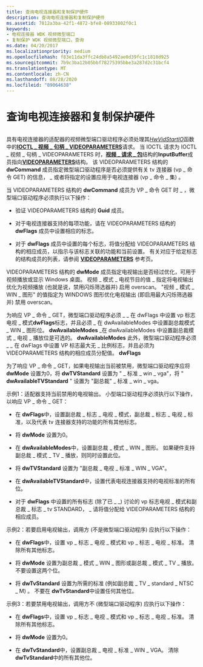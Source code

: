 ```yaml
---
title: 查询电视连接器和复制保护硬件
description: 查询电视连接器和复制保护硬件
ms.assetid: 7812a3ba-42f1-4872-bfe8-08933802f0c1
keywords:
- 电视连接器 WDK 视频微型端口
- 复制保护 WDK 视频微型端口，查询
ms.date: 04/20/2017
ms.localizationpriority: medium
ms.openlocfilehash: f83e11da3ffc24db8a5492ae0d39fc1c1818d925
ms.sourcegitcommit: 7b9c3ba12b05bbf78275395bbe3a287d2c31bcf4
ms.translationtype: MT
ms.contentlocale: zh-CN
ms.lasthandoff: 08/28/2020
ms.locfileid: "89064638"
---
```

# <a name="querying-tv-connector-and-copy-protection-hardware"></a>查询电视连接器和复制保护硬件


## <span id="ddk_querying_tv_connector_and_copy_protection_hardware_gg"></span><span id="DDK_QUERYING_TV_CONNECTOR_AND_COPY_PROTECTION_HARDWARE_GG"></span>


具有电视连接器的适配器的视频微型端口驱动程序必须处理其[*HwVidStartIO*](/windows-hardware/drivers/ddi/video/nc-video-pvideo_hw_start_io)函数中的[**IOCTL \_ 视频 \_ 句柄 \_ VIDEOPARAMETERS**](/windows-hardware/drivers/ddi/ntddvdeo/ni-ntddvdeo-ioctl_video_handle_videoparameters)请求。 当 IOCTL 请求为 IOCTL \_ 视频 \_ 句柄 \_ VIDEOPARAMETERS 时，[**视频 \_ 请求 \_ 包**](/windows-hardware/drivers/ddi/video/ns-video-_video_request_packet)结构的**InputBuffer**成员指向[**VIDEOPARAMETERS**](/windows/desktop/api/tvout/ns-tvout-_videoparameters)结构。 该 VIDEOPARAMETERS 结构的 **dwCommand** 成员指定微型端口驱动程序是否必须提供有关 tv 连接器 (vp \_ 命令 GET) 的信息， \_ 或者将指定的设置应用于电视连接器 (vp \_ 命令 \_ 集) 。

当 VIDEOPARAMETERS 结构的 **dwCommand** 成员为 VP \_ 命令 GET 时 \_ ，微型端口驱动程序必须执行以下操作：

-   验证 VIDEOPARAMETERS 结构的 **Guid** 成员。

-   对于电视连接器支持的每项功能，请在 VIDEOPARAMETERS 结构的 **dwFlags** 成员中设置相应的标志。

-   对于 **dwFlags** 成员中设置的每个标志，将值分配给 VIDEOPARAMETERS 结构的相应成员，以指示与该标志关联的功能和当前设置。 有关对应于给定标志的结构成员的列表，请参阅 [**VIDEOPARAMETERS**](/windows/desktop/api/tvout/ns-tvout-_videoparameters) 参考页。

VIDEOPARAMETERS 结构的 **dwMode** 成员指定电视输出是否经过优化，可用于视频播放或显示 Windows 桌面。 视频 \_ 模式 \_ 电视节目的值 \_ 指定将电视输出优化为视频播放 (也就是说，禁用闪烁筛选器并) 启用 overscan。 "视频 \_ 模式 \_ WIN \_ 图形" 的值指定为 WINDOWS 图形优化电视输出 (即启用最大闪烁筛选器并) 禁用 overscan。

为响应 VP \_ 命令 \_ GET，微型端口驱动程序必须 \_ \_ 在 dwFlags 中设置 vp 标志电视 \_ 模式**dwFlags**标志，并且必须 \_ 在 dwAvailableModes 中设置副总裁模式 \_ WIN \_ 图形位。 **dwAvailableModes** \_在 dwAvailableModes 中设置副总裁模式 \_ 电视 \_ 播放位是可选的。 **dwAvailableModes** 此外，微型端口驱动程序必须 \_ \_ 在 dwFlags 中设置 VP 标志最大无 \_ 比例标志，并且必须为 VIDEOPARAMETERS 结构的相应成员分配值。 **dwFlags**

为了响应 VP \_ 命令 \_ GET，如果电视输出当前被禁用，微型端口驱动程序应将 **dwMode** 设置为0，将 **dwTVStandard** 设置为 " \_ 标准 \_ win \_ vga"，将 " **dwAvailableTVStandard** " 设置为 "副总裁" \_ 标准 \_ win \_ vga。

示例1：适配器支持当前禁用的电视输出。 小型端口驱动程序必须执行以下操作，以响应 VP \_ 命令 \_ GET：

-   在 **dwFlags**中，设置副总裁 \_ 标志 \_ 电视 \_ 模式，副总裁 \_ 标志 \_ 电视 \_ 标准，以及代表 tv 连接器支持的功能的所有其他标志。

-   将 **dwMode** 设置为0。

-   在 **dwAvailableModes**中，设置副总裁 \_ 模式 \_ WIN \_ 图形。 如果硬件支持副总裁 \_ 模式 \_ TV \_ 播放，则同时设置此位。

-   将 **dwTVStandard** 设置为 "副总裁 \_ 电视 \_ 标准 \_ WIN \_ VGA"。

-   在 **dwAvailableTVStandard**中，设置代表电视连接器支持的电视标准的所有位。

-   对于 **dwFlags** 中设置的所有标志 (除了已 \_ \_) 讨论的 vp 标志电视 \_ 模式和副总裁 \_ 标志 \_ tv STANDARD， \_ 请将值分配给 VIDEOPARAMETERS 结构的相应成员。

示例2：若要启用电视输出，调用方 (不是微型端口驱动程序) 应执行以下操作：

-   在 **dwFlags**中，设置 vp \_ 标志 \_ 电视 \_ 模式和 vp \_ 标志 \_ 电视 \_ 标准。 清除所有其他标志。

-   将 **dwMode** 设置为副总裁 \_ 模式 \_ WIN \_ 图形或副总裁 \_ 模式 \_ TV \_ 播放。 不要设置这两个位。

-   将 **dwTvStandard** 设置为所需的标准 (例如副总裁 \_ TV \_ standard \_ NTSC \_ M) 。 不要在 **dwTvStandard**中设置任何其他位。

示例3：若要禁用电视输出，调用方不 (微型端口驱动程序) 应执行以下操作：

-   在 **dwFlags**中，设置 vp \_ 标志 \_ 电视 \_ 模式和 vp \_ 标志 \_ 电视 \_ 标准。 清除所有其他标志。

-   将 **dwMode** 设置为0。

-   在 **dwTvStandard**中，设置副总裁 \_ 电视 \_ 标准 \_ WIN \_ VGA。 清除 **dwTvStandard**中的所有其他位。

 

